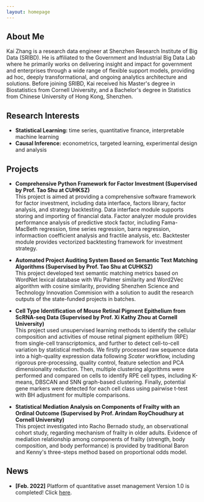 ```yaml
---
layout: homepage
---
```


## About Me

Kai Zhang is a research data engineer at Shenzhen Research Institute of Big Data (SRIBD). He is affiliated to the Government and Industrial Big Data Lab where he primarily works on delivering insight and impact for government and enterprises through a wide range of flexible support models, providing ad hoc, deeply transformational, and ongoing analytics architecture and solutions. Before joining SRIBD, Kai received his Master's degree in Biostatistics from Cornell University, and a Bachelor's degree in Statistics from Chinese University of Hong Kong, Shenzhen.

## Research Interests

- **Statistical Learning:** time series, quantitative finance, interpretable machine learning
- **Causal Inference:** econometrics, targeted learning, experimental design and analysis

## Projects

- **Comprehensive Python Framework for Factor Investment (Supervised by Prof. Tao Shu at CUHKSZ)**
  <br>
  This project is aimed at providing a comprehensive software framework for factor investment, including data interface, factors library, factor analysis, and strategy backtesting. Data interface module supports storing and importing of financial data. Factor analyzer module provides performance analysis of predictive stock factor, including Fama-MacBeth regression, time series regression, barra regression, informaction coefficient analysis and fractile analysis, etc. Backtester module provides vectorized backtesting framework for investment strategy. 

- **Automated Project Auditing System Based on Semantic Text Matching Algorithms (Supervised by Prof. Tao Shu at CUHKSZ)**
  <br>
  This project developed text semantic matching metrics based on WordNet lexical database with Wu Palmer similarity and Word2Vec algorithm with cosine similarity, providing
  Shenzhen Science and Technology Innovation Commision with a solution to audit the research outputs of the state-funded projects in batches.

- **Cell Type Identification of Mouse Retinal Pigment Epithelium from ScRNA-seq Data (Supervised by Prof. Xi Kathy Zhou at Cornell University)**
  <br>
  This project used unsupervised learning methods to identify the cellular composition and activities of mouse retinal pigment epithelium (RPE) from
  single-cell transcriptomics, and further to detect cell-to-cell variation by statistical methods. We firstly processed raw sequence data into a high-quality expression data
  following _Scater_ workflow, including rigorous pre-processing, quality control, feature selection and PCA dimensionality reduction. Then, multiple clustering algorithms were
  performed and compared on cells to identify RPE cell types, including K-means, DBSCAN and SNN graph-based clustering. Finally, potential gene markers were detected for each
  cell class using pairwise t-test with BH adjustment for multiple comparisons.

- **Statistical Mediation Analysis on Components of Frailty with an Ordinal Outcome (Supervised by Prof. Arindam RoyChoudhury at Cornell University)**
  <br>
  This project investigated into Racho Bernado study, an observational cohort study, regarding mechanism of frailty in older adults. Evidence of mediation relationship among
  components of frailty (strength, body composition, and body performance) is provided by traditional Baron and Kenny's three-steps method based on proportional odds model.

## News

- **[Feb. 2022]** Platform of quantitative asset management Version 1.0 is completed! Click [here](https://sribd-kaizhang.github.io/quantdoc/). 

